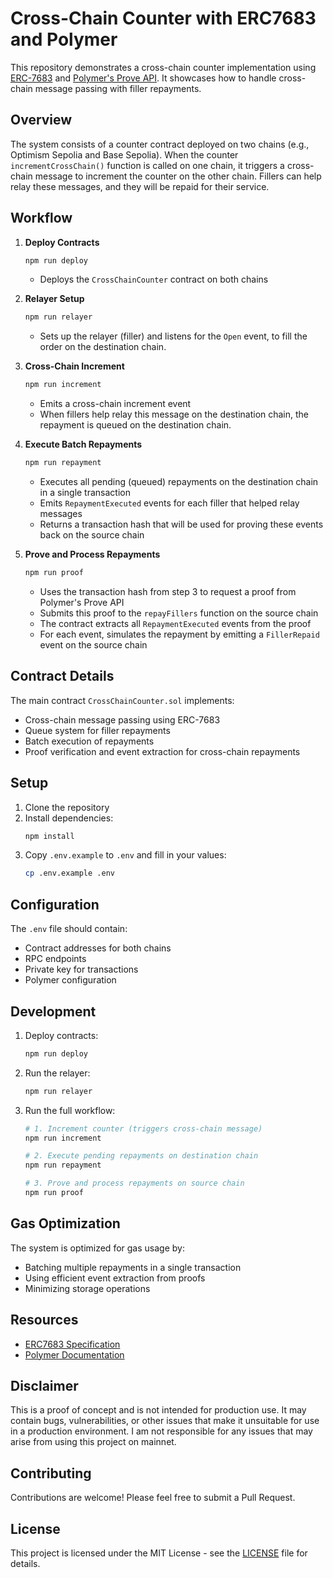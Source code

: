 # Cross-Chain Counter with ERC7683 and Polymer

This repository demonstrates a cross-chain counter implementation using [ERC-7683](https://eips.ethereum.org/EIPS/eip-7683) and [Polymer's Prove API](https://polymerlabs.org/). It showcases how to handle cross-chain message passing with filler repayments.

## Overview

The system consists of a counter contract deployed on two chains (e.g., Optimism Sepolia and Base Sepolia). When the counter `incrementCrossChain()` function is called on one chain, it triggers a cross-chain message to increment the counter on the other chain. Fillers can help relay these messages, and they will be repaid for their service.

## Workflow

1. **Deploy Contracts**

   ```bash
   npm run deploy
   ```

   - Deploys the `CrossChainCounter` contract on both chains

2. **Relayer Setup**

   ```bash
   npm run relayer
   ```

   - Sets up the relayer (filler) and listens for the `Open` event, to fill the order on the destination chain.

3. **Cross-Chain Increment**

   ```bash
   npm run increment
   ```

   - Emits a cross-chain increment event
   - When fillers help relay this message on the destination chain, the repayment is queued on the destination chain.

4. **Execute Batch Repayments**

   ```bash
   npm run repayment
   ```

   - Executes all pending (queued) repayments on the destination chain in a single transaction
   - Emits `RepaymentExecuted` events for each filler that helped relay messages
   - Returns a transaction hash that will be used for proving these events back on the source chain

5. **Prove and Process Repayments**
   ```bash
   npm run proof
   ```
   - Uses the transaction hash from step 3 to request a proof from Polymer's Prove API
   - Submits this proof to the `repayFillers` function on the source chain
   - The contract extracts all `RepaymentExecuted` events from the proof
   - For each event, simulates the repayment by emitting a `FillerRepaid` event on the source chain

## Contract Details

The main contract `CrossChainCounter.sol` implements:

- Cross-chain message passing using ERC-7683
- Queue system for filler repayments
- Batch execution of repayments
- Proof verification and event extraction for cross-chain repayments

## Setup

1. Clone the repository
2. Install dependencies:
   ```bash
   npm install
   ```
3. Copy `.env.example` to `.env` and fill in your values:
   ```bash
   cp .env.example .env
   ```

## Configuration

The `.env` file should contain:

- Contract addresses for both chains
- RPC endpoints
- Private key for transactions
- Polymer configuration

## Development

1. Deploy contracts:

   ```bash
   npm run deploy
   ```

2. Run the relayer:

   ```bash
   npm run relayer
   ```

3. Run the full workflow:

   ```bash
   # 1. Increment counter (triggers cross-chain message)
   npm run increment

   # 2. Execute pending repayments on destination chain
   npm run repayment

   # 3. Prove and process repayments on source chain
   npm run proof
   ```

## Gas Optimization

The system is optimized for gas usage by:

- Batching multiple repayments in a single transaction
- Using efficient event extraction from proofs
- Minimizing storage operations

## Resources

- [ERC7683 Specification](https://eips.ethereum.org/EIPS/eip-7683)
- [Polymer Documentation](https://docs.polymerlabs.org)

## Disclaimer

This is a proof of concept and is not intended for production use. It may contain bugs, vulnerabilities, or other issues that make it unsuitable for use in a production environment. I am not responsible for any issues that may arise from using this project on mainnet.

## Contributing

Contributions are welcome! Please feel free to submit a Pull Request.

## License

This project is licensed under the MIT License - see the [LICENSE](LICENSE) file for details.
